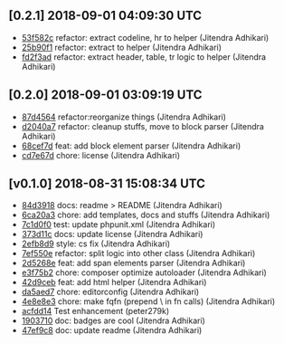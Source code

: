 ## [0.2.1] 2018-09-01 04:09:30 UTC

- [53f582c](https://github.com/adhocore/htmlup/commit/53f582c) refactor: extract codeline, hr to helper (Jitendra Adhikari)
- [25b90f1](https://github.com/adhocore/htmlup/commit/25b90f1) refactor: extract to helper (Jitendra Adhikari)
- [fd2f3ad](https://github.com/adhocore/htmlup/commit/fd2f3ad) refactor: extract header, table, tr logic to helper (Jitendra Adhikari)

## [0.2.0] 2018-09-01 03:09:19 UTC

- [87d4564](https://github.com/adhocore/htmlup/commit/87d4564) refactor:reorganize things (Jitendra Adhikari)
- [d2040a7](https://github.com/adhocore/htmlup/commit/d2040a7) refactor: cleanup stuffs, move to block parser (Jitendra Adhikari)
- [68cef7d](https://github.com/adhocore/htmlup/commit/68cef7d) feat: add block element parser (Jitendra Adhikari)
- [cd7e67d](https://github.com/adhocore/htmlup/commit/cd7e67d) chore: license (Jitendra Adhikari)

## [v0.1.0] 2018-08-31 15:08:34 UTC

- [84d3918](https://github.com/adhocore/htmlup/commit/84d3918) docs: readme > README (Jitendra Adhikari)
- [6ca20a3](https://github.com/adhocore/htmlup/commit/6ca20a3) chore: add templates, docs and stuffs (Jitendra Adhikari)
- [7c1d0f0](https://github.com/adhocore/htmlup/commit/7c1d0f0) test: update phpunit.xml (Jitendra Adhikari)
- [373d11c](https://github.com/adhocore/htmlup/commit/373d11c) docs: update license (Jitendra Adhikari)
- [2efb8d9](https://github.com/adhocore/htmlup/commit/2efb8d9) style: cs fix (Jitendra Adhikari)
- [7ef550e](https://github.com/adhocore/htmlup/commit/7ef550e) refactor: split logic into other class (Jitendra Adhikari)
- [2d5268e](https://github.com/adhocore/htmlup/commit/2d5268e) feat: add span elements parser (Jitendra Adhikari)
- [e3f75b2](https://github.com/adhocore/htmlup/commit/e3f75b2) chore: composer optimize autoloader (Jitendra Adhikari)
- [42d9ceb](https://github.com/adhocore/htmlup/commit/42d9ceb) feat: add html helper (Jitendra Adhikari)
- [da5aed7](https://github.com/adhocore/htmlup/commit/da5aed7) chore: editorconfig (Jitendra Adhikari)
- [4e8e8e3](https://github.com/adhocore/htmlup/commit/4e8e8e3) chore: make fqfn (prepend \ in fn calls) (Jitendra Adhikari)
- [acfdd14](https://github.com/adhocore/htmlup/commit/acfdd14) Test enhancement (peter279k)
- [1903710](https://github.com/adhocore/htmlup/commit/1903710) doc: badges are cool (Jitendra Adhikari)
- [47ef9c8](https://github.com/adhocore/htmlup/commit/47ef9c8) doc: update readme (Jitendra Adhikari)
